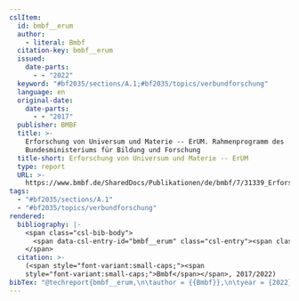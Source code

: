 ```yaml
---
cslItem:
  id: bmbf__erum
  author:
    - literal: Bmbf
  citation-key: bmbf__erum
  issued:
    date-parts:
      - - "2022"
  keyword: "#bf2035/sections/A.1;#bf2035/topics/verbundforschung"
  language: en
  original-date:
    date-parts:
      - - "2017"
  publisher: BMBF
  title: >-
    Erforschung von Universum und Materie -- ErUM. Rahmenprogramm des
    Bundesministeriums für Bildung und Forschung
  title-short: Erforschung von Universum und Materie -- ErUM
  type: report
  URL: >-
    https://www.bmbf.de/SharedDocs/Publikationen/de/bmbf/7/31339_Erforschung_von_Universum_und_Materie.pdf?__blob=publicationFile&v=4
tags:
  - "#bf2035/sections/A.1"
  - "#bf2035/topics/verbundforschung"
rendered:
  bibliography: |-
    <span class="csl-bib-body">
      <span data-csl-entry-id="bmbf__erum" class="csl-entry"><span class='author-bib'>Bmbf</span>. <span class='date-bib'>(2022)</span>. <span class='title'><i><b><span style="font-style:normal;">Erforschung von Universum und Materie -- ErUM. Rahmenprogramm des Bundesministeriums für Bildung und Forschung</span></b></i></span>. BMBF. <span class='URL'><a href='https://www.bmbf.de/SharedDocs/Publikationen/de/bmbf/7/31339_Erforschung_von_Universum_und_Materie.pdf?__blob=publicationFile&#38;v=4'>LINK</a></span> (Original work published 2017)</span>
    </span>
  citation: >-
    (<span style="font-variant:small-caps;"><span
    style="font-variant:small-caps;">Bmbf</span></span>, 2017/2022)
bibTex: "@techreport{bmbf__erum,\n\tauthor = {{Bmbf}},\n\tyear = {2022},\n\tinstitution = {BMBF},\n\ttitle = {Erforschung von {Universum} und {Materie} -- {ErUM}. {Rahmenprogramm} des {Bundesministeriums} f{\\\" u}r {Bildung} und {Forschung}},\n}\n\n"
---
```

